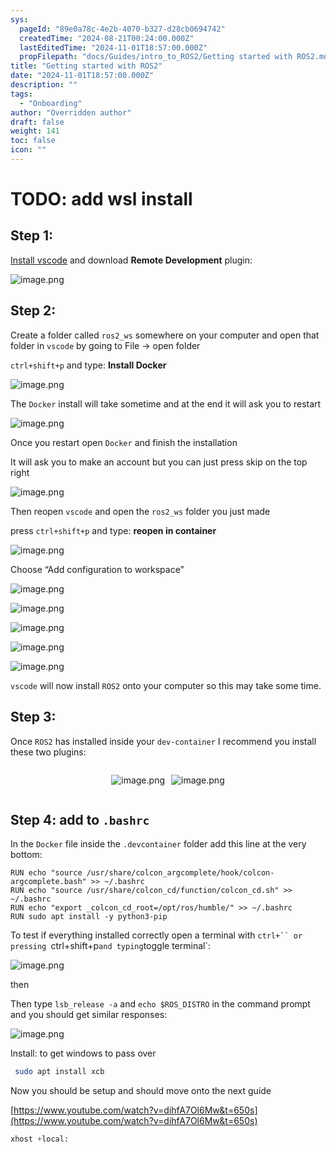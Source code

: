 ```yaml
---
sys:
  pageId: "89e0a78c-4e2b-4070-b327-d28cb0694742"
  createdTime: "2024-08-21T00:24:00.000Z"
  lastEditedTime: "2024-11-01T18:57:00.000Z"
  propFilepath: "docs/Guides/intro_to_ROS2/Getting started with ROS2.md"
title: "Getting started with ROS2"
date: "2024-11-01T18:57:00.000Z"
description: ""
tags:
  - "Onboarding"
author: "Overridden author"
draft: false
weight: 141
toc: false
icon: ""
---
```


# TODO: add wsl install

## Step 1:

[Install vscode](https://code.visualstudio.com/download) and download **Remote Development** plugin:

![image.png](https://prod-files-secure.s3.us-west-2.amazonaws.com/d518164a-d88e-44d1-a4ee-3adb3bd8bce0/efb52993-1881-4a40-b95e-6f020334f022/image.png?X-Amz-Algorithm=AWS4-HMAC-SHA256&X-Amz-Content-Sha256=UNSIGNED-PAYLOAD&X-Amz-Credential=ASIAZI2LB4666YVAS5PZ%2F20250305%2Fus-west-2%2Fs3%2Faws4_request&X-Amz-Date=20250305T090908Z&X-Amz-Expires=3600&X-Amz-Security-Token=IQoJb3JpZ2luX2VjEMj%2F%2F%2F%2F%2F%2F%2F%2F%2F%2FwEaCXVzLXdlc3QtMiJHMEUCIQDEiJfsH6PeXmuRVMNZyL3S%2Bz216YV5ui2WTiMAx0EidAIgULIZHF7nxKCfMx7Z%2BhV7aYaEomwCDraat%2FckuCucFP0q%2FwMIERAAGgw2Mzc0MjMxODM4MDUiDAv5xZimYeLgqMaHnSrcA17Och%2FUWh0pCwnMdt6q25v57iKHHCiGMzDFI8SEsHGfrvNk2w%2F3S97c4rcRQiOwG0kX0pJsW3V3wqw%2Btgs%2Fek%2B1JehP8xqpZMNkUreSIBbHyoVLaxEZGD6fMqMtJEoTp8o1G3L1b6s2venCfn6alFGqAoAGxay8c8Cm9IvyzfcTznGnPayxdsqMpJ813zNWOiEGKk6BiAgtZerzPI%2FWPQne3h%2FWK18TfioWn%2B0qusZ7pB5NbXX0tx7O7EDI%2FSSbdxxFPx1lDdqp370HcXaycUDcqdd9sFPpewI90HIkjThTFVWSDS8Ioktxhu%2Ftsvi74aeX58N3Ry%2B2m%2BTs5wLSXvumVfTzOpETR1HgeH7TPvuGgqo1uYTOHC3gL4TH%2FPRiDaVLpXVV5VPCBj%2BM9jKSZncR05AWVQjUxCW9E58Fhl1UxuNYrpErkAzMD6gA41Aejhj3i%2B%2BBts7aJDcGP7araK8g8hZp%2FpnNA%2FC3U769iqNCmaIbgfjDKXGPOp%2FNYKT8Br4XLNTmpkE7s%2Be%2B7Cfhw%2BttQOaAGt%2FzlY%2BeJxW4eOVH75sZZgNyDwTG9Md10t5rSHJzVkemrlKJ47rt0inkylXHsHUyJjVpNsDNJaGK1WRmDRJcLQx92SeNp5LIMJSMoL4GOqUBCQUabWcCYJjejqTK15AgCA%2FVOQ0DAzeWw8UAaSyNIT1zfCajzl0h1Hdj3dCAdenC%2Bez%2Fzywx5gCoFixbfpx2f%2FN19fnuFKwh0XfeyAJz3cEeT%2BZPPeiMmXI08wOaT4Lu9VdzhAJVy9GapZULRxt88ddpEUUn5zpiotDt2fN%2FrCfDo0FQvN07WmluowPtr49ifRlMvqiH2jdW6VsFf1BDcRJRQBHe&X-Amz-Signature=585a20e997ea7185d984290b06de219e90acf126b6fa8e9919159fe0ad7ad2dc&X-Amz-SignedHeaders=host&x-id=GetObject)

## Step 2:

Create a folder called `ros2_ws` somewhere on your computer and open that folder in `vscode` by going to File → open folder 

`ctrl+shift+p` and type: **Install Docker**

![image.png](https://prod-files-secure.s3.us-west-2.amazonaws.com/d518164a-d88e-44d1-a4ee-3adb3bd8bce0/2269dc0e-1cd5-47ff-bceb-c04ad9b2eab0/image.png?X-Amz-Algorithm=AWS4-HMAC-SHA256&X-Amz-Content-Sha256=UNSIGNED-PAYLOAD&X-Amz-Credential=ASIAZI2LB4666YVAS5PZ%2F20250305%2Fus-west-2%2Fs3%2Faws4_request&X-Amz-Date=20250305T090908Z&X-Amz-Expires=3600&X-Amz-Security-Token=IQoJb3JpZ2luX2VjEMj%2F%2F%2F%2F%2F%2F%2F%2F%2F%2FwEaCXVzLXdlc3QtMiJHMEUCIQDEiJfsH6PeXmuRVMNZyL3S%2Bz216YV5ui2WTiMAx0EidAIgULIZHF7nxKCfMx7Z%2BhV7aYaEomwCDraat%2FckuCucFP0q%2FwMIERAAGgw2Mzc0MjMxODM4MDUiDAv5xZimYeLgqMaHnSrcA17Och%2FUWh0pCwnMdt6q25v57iKHHCiGMzDFI8SEsHGfrvNk2w%2F3S97c4rcRQiOwG0kX0pJsW3V3wqw%2Btgs%2Fek%2B1JehP8xqpZMNkUreSIBbHyoVLaxEZGD6fMqMtJEoTp8o1G3L1b6s2venCfn6alFGqAoAGxay8c8Cm9IvyzfcTznGnPayxdsqMpJ813zNWOiEGKk6BiAgtZerzPI%2FWPQne3h%2FWK18TfioWn%2B0qusZ7pB5NbXX0tx7O7EDI%2FSSbdxxFPx1lDdqp370HcXaycUDcqdd9sFPpewI90HIkjThTFVWSDS8Ioktxhu%2Ftsvi74aeX58N3Ry%2B2m%2BTs5wLSXvumVfTzOpETR1HgeH7TPvuGgqo1uYTOHC3gL4TH%2FPRiDaVLpXVV5VPCBj%2BM9jKSZncR05AWVQjUxCW9E58Fhl1UxuNYrpErkAzMD6gA41Aejhj3i%2B%2BBts7aJDcGP7araK8g8hZp%2FpnNA%2FC3U769iqNCmaIbgfjDKXGPOp%2FNYKT8Br4XLNTmpkE7s%2Be%2B7Cfhw%2BttQOaAGt%2FzlY%2BeJxW4eOVH75sZZgNyDwTG9Md10t5rSHJzVkemrlKJ47rt0inkylXHsHUyJjVpNsDNJaGK1WRmDRJcLQx92SeNp5LIMJSMoL4GOqUBCQUabWcCYJjejqTK15AgCA%2FVOQ0DAzeWw8UAaSyNIT1zfCajzl0h1Hdj3dCAdenC%2Bez%2Fzywx5gCoFixbfpx2f%2FN19fnuFKwh0XfeyAJz3cEeT%2BZPPeiMmXI08wOaT4Lu9VdzhAJVy9GapZULRxt88ddpEUUn5zpiotDt2fN%2FrCfDo0FQvN07WmluowPtr49ifRlMvqiH2jdW6VsFf1BDcRJRQBHe&X-Amz-Signature=c390400002b32b46c8a53bfea251d2510eda2ccc4133d9a003d00b9c7ed83db1&X-Amz-SignedHeaders=host&x-id=GetObject)

The `Docker` install will take sometime and at the end it will ask you to restart

![image.png](https://prod-files-secure.s3.us-west-2.amazonaws.com/d518164a-d88e-44d1-a4ee-3adb3bd8bce0/ed233f78-be33-4b1f-b89c-9c346c0e961e/image.png?X-Amz-Algorithm=AWS4-HMAC-SHA256&X-Amz-Content-Sha256=UNSIGNED-PAYLOAD&X-Amz-Credential=ASIAZI2LB4666YVAS5PZ%2F20250305%2Fus-west-2%2Fs3%2Faws4_request&X-Amz-Date=20250305T090908Z&X-Amz-Expires=3600&X-Amz-Security-Token=IQoJb3JpZ2luX2VjEMj%2F%2F%2F%2F%2F%2F%2F%2F%2F%2FwEaCXVzLXdlc3QtMiJHMEUCIQDEiJfsH6PeXmuRVMNZyL3S%2Bz216YV5ui2WTiMAx0EidAIgULIZHF7nxKCfMx7Z%2BhV7aYaEomwCDraat%2FckuCucFP0q%2FwMIERAAGgw2Mzc0MjMxODM4MDUiDAv5xZimYeLgqMaHnSrcA17Och%2FUWh0pCwnMdt6q25v57iKHHCiGMzDFI8SEsHGfrvNk2w%2F3S97c4rcRQiOwG0kX0pJsW3V3wqw%2Btgs%2Fek%2B1JehP8xqpZMNkUreSIBbHyoVLaxEZGD6fMqMtJEoTp8o1G3L1b6s2venCfn6alFGqAoAGxay8c8Cm9IvyzfcTznGnPayxdsqMpJ813zNWOiEGKk6BiAgtZerzPI%2FWPQne3h%2FWK18TfioWn%2B0qusZ7pB5NbXX0tx7O7EDI%2FSSbdxxFPx1lDdqp370HcXaycUDcqdd9sFPpewI90HIkjThTFVWSDS8Ioktxhu%2Ftsvi74aeX58N3Ry%2B2m%2BTs5wLSXvumVfTzOpETR1HgeH7TPvuGgqo1uYTOHC3gL4TH%2FPRiDaVLpXVV5VPCBj%2BM9jKSZncR05AWVQjUxCW9E58Fhl1UxuNYrpErkAzMD6gA41Aejhj3i%2B%2BBts7aJDcGP7araK8g8hZp%2FpnNA%2FC3U769iqNCmaIbgfjDKXGPOp%2FNYKT8Br4XLNTmpkE7s%2Be%2B7Cfhw%2BttQOaAGt%2FzlY%2BeJxW4eOVH75sZZgNyDwTG9Md10t5rSHJzVkemrlKJ47rt0inkylXHsHUyJjVpNsDNJaGK1WRmDRJcLQx92SeNp5LIMJSMoL4GOqUBCQUabWcCYJjejqTK15AgCA%2FVOQ0DAzeWw8UAaSyNIT1zfCajzl0h1Hdj3dCAdenC%2Bez%2Fzywx5gCoFixbfpx2f%2FN19fnuFKwh0XfeyAJz3cEeT%2BZPPeiMmXI08wOaT4Lu9VdzhAJVy9GapZULRxt88ddpEUUn5zpiotDt2fN%2FrCfDo0FQvN07WmluowPtr49ifRlMvqiH2jdW6VsFf1BDcRJRQBHe&X-Amz-Signature=c85b8acac95adbdc79e89c25e31008a395ac67baea96201a7086c6e9cc111aad&X-Amz-SignedHeaders=host&x-id=GetObject)

Once you restart open `Docker` and finish the installation

It will ask you to make an account but you can just press skip on the top right

![image.png](https://prod-files-secure.s3.us-west-2.amazonaws.com/d518164a-d88e-44d1-a4ee-3adb3bd8bce0/21010ad9-1659-4fd9-9f59-9932a09b2a3d/image.png?X-Amz-Algorithm=AWS4-HMAC-SHA256&X-Amz-Content-Sha256=UNSIGNED-PAYLOAD&X-Amz-Credential=ASIAZI2LB4666YVAS5PZ%2F20250305%2Fus-west-2%2Fs3%2Faws4_request&X-Amz-Date=20250305T090908Z&X-Amz-Expires=3600&X-Amz-Security-Token=IQoJb3JpZ2luX2VjEMj%2F%2F%2F%2F%2F%2F%2F%2F%2F%2FwEaCXVzLXdlc3QtMiJHMEUCIQDEiJfsH6PeXmuRVMNZyL3S%2Bz216YV5ui2WTiMAx0EidAIgULIZHF7nxKCfMx7Z%2BhV7aYaEomwCDraat%2FckuCucFP0q%2FwMIERAAGgw2Mzc0MjMxODM4MDUiDAv5xZimYeLgqMaHnSrcA17Och%2FUWh0pCwnMdt6q25v57iKHHCiGMzDFI8SEsHGfrvNk2w%2F3S97c4rcRQiOwG0kX0pJsW3V3wqw%2Btgs%2Fek%2B1JehP8xqpZMNkUreSIBbHyoVLaxEZGD6fMqMtJEoTp8o1G3L1b6s2venCfn6alFGqAoAGxay8c8Cm9IvyzfcTznGnPayxdsqMpJ813zNWOiEGKk6BiAgtZerzPI%2FWPQne3h%2FWK18TfioWn%2B0qusZ7pB5NbXX0tx7O7EDI%2FSSbdxxFPx1lDdqp370HcXaycUDcqdd9sFPpewI90HIkjThTFVWSDS8Ioktxhu%2Ftsvi74aeX58N3Ry%2B2m%2BTs5wLSXvumVfTzOpETR1HgeH7TPvuGgqo1uYTOHC3gL4TH%2FPRiDaVLpXVV5VPCBj%2BM9jKSZncR05AWVQjUxCW9E58Fhl1UxuNYrpErkAzMD6gA41Aejhj3i%2B%2BBts7aJDcGP7araK8g8hZp%2FpnNA%2FC3U769iqNCmaIbgfjDKXGPOp%2FNYKT8Br4XLNTmpkE7s%2Be%2B7Cfhw%2BttQOaAGt%2FzlY%2BeJxW4eOVH75sZZgNyDwTG9Md10t5rSHJzVkemrlKJ47rt0inkylXHsHUyJjVpNsDNJaGK1WRmDRJcLQx92SeNp5LIMJSMoL4GOqUBCQUabWcCYJjejqTK15AgCA%2FVOQ0DAzeWw8UAaSyNIT1zfCajzl0h1Hdj3dCAdenC%2Bez%2Fzywx5gCoFixbfpx2f%2FN19fnuFKwh0XfeyAJz3cEeT%2BZPPeiMmXI08wOaT4Lu9VdzhAJVy9GapZULRxt88ddpEUUn5zpiotDt2fN%2FrCfDo0FQvN07WmluowPtr49ifRlMvqiH2jdW6VsFf1BDcRJRQBHe&X-Amz-Signature=6fe68e3c8482908350633e98533da13db45930955bcc01a97632616211974f1c&X-Amz-SignedHeaders=host&x-id=GetObject)

Then reopen `vscode` and open the `ros2_ws` folder you just made

press `ctrl+shift+p` and type: **reopen in container**

![image.png](https://prod-files-secure.s3.us-west-2.amazonaws.com/d518164a-d88e-44d1-a4ee-3adb3bd8bce0/4e93b8c2-41ad-488c-8095-c74205196118/image.png?X-Amz-Algorithm=AWS4-HMAC-SHA256&X-Amz-Content-Sha256=UNSIGNED-PAYLOAD&X-Amz-Credential=ASIAZI2LB4666YVAS5PZ%2F20250305%2Fus-west-2%2Fs3%2Faws4_request&X-Amz-Date=20250305T090908Z&X-Amz-Expires=3600&X-Amz-Security-Token=IQoJb3JpZ2luX2VjEMj%2F%2F%2F%2F%2F%2F%2F%2F%2F%2FwEaCXVzLXdlc3QtMiJHMEUCIQDEiJfsH6PeXmuRVMNZyL3S%2Bz216YV5ui2WTiMAx0EidAIgULIZHF7nxKCfMx7Z%2BhV7aYaEomwCDraat%2FckuCucFP0q%2FwMIERAAGgw2Mzc0MjMxODM4MDUiDAv5xZimYeLgqMaHnSrcA17Och%2FUWh0pCwnMdt6q25v57iKHHCiGMzDFI8SEsHGfrvNk2w%2F3S97c4rcRQiOwG0kX0pJsW3V3wqw%2Btgs%2Fek%2B1JehP8xqpZMNkUreSIBbHyoVLaxEZGD6fMqMtJEoTp8o1G3L1b6s2venCfn6alFGqAoAGxay8c8Cm9IvyzfcTznGnPayxdsqMpJ813zNWOiEGKk6BiAgtZerzPI%2FWPQne3h%2FWK18TfioWn%2B0qusZ7pB5NbXX0tx7O7EDI%2FSSbdxxFPx1lDdqp370HcXaycUDcqdd9sFPpewI90HIkjThTFVWSDS8Ioktxhu%2Ftsvi74aeX58N3Ry%2B2m%2BTs5wLSXvumVfTzOpETR1HgeH7TPvuGgqo1uYTOHC3gL4TH%2FPRiDaVLpXVV5VPCBj%2BM9jKSZncR05AWVQjUxCW9E58Fhl1UxuNYrpErkAzMD6gA41Aejhj3i%2B%2BBts7aJDcGP7araK8g8hZp%2FpnNA%2FC3U769iqNCmaIbgfjDKXGPOp%2FNYKT8Br4XLNTmpkE7s%2Be%2B7Cfhw%2BttQOaAGt%2FzlY%2BeJxW4eOVH75sZZgNyDwTG9Md10t5rSHJzVkemrlKJ47rt0inkylXHsHUyJjVpNsDNJaGK1WRmDRJcLQx92SeNp5LIMJSMoL4GOqUBCQUabWcCYJjejqTK15AgCA%2FVOQ0DAzeWw8UAaSyNIT1zfCajzl0h1Hdj3dCAdenC%2Bez%2Fzywx5gCoFixbfpx2f%2FN19fnuFKwh0XfeyAJz3cEeT%2BZPPeiMmXI08wOaT4Lu9VdzhAJVy9GapZULRxt88ddpEUUn5zpiotDt2fN%2FrCfDo0FQvN07WmluowPtr49ifRlMvqiH2jdW6VsFf1BDcRJRQBHe&X-Amz-Signature=229e651e9cfe2909983011da85c5f5d1db19ae5730352a90af69195e7d330360&X-Amz-SignedHeaders=host&x-id=GetObject)

Choose “Add configuration to workspace”

![image.png](https://prod-files-secure.s3.us-west-2.amazonaws.com/d518164a-d88e-44d1-a4ee-3adb3bd8bce0/9560b282-5060-4989-ba37-97e7b2c22476/image.png?X-Amz-Algorithm=AWS4-HMAC-SHA256&X-Amz-Content-Sha256=UNSIGNED-PAYLOAD&X-Amz-Credential=ASIAZI2LB4666YVAS5PZ%2F20250305%2Fus-west-2%2Fs3%2Faws4_request&X-Amz-Date=20250305T090908Z&X-Amz-Expires=3600&X-Amz-Security-Token=IQoJb3JpZ2luX2VjEMj%2F%2F%2F%2F%2F%2F%2F%2F%2F%2FwEaCXVzLXdlc3QtMiJHMEUCIQDEiJfsH6PeXmuRVMNZyL3S%2Bz216YV5ui2WTiMAx0EidAIgULIZHF7nxKCfMx7Z%2BhV7aYaEomwCDraat%2FckuCucFP0q%2FwMIERAAGgw2Mzc0MjMxODM4MDUiDAv5xZimYeLgqMaHnSrcA17Och%2FUWh0pCwnMdt6q25v57iKHHCiGMzDFI8SEsHGfrvNk2w%2F3S97c4rcRQiOwG0kX0pJsW3V3wqw%2Btgs%2Fek%2B1JehP8xqpZMNkUreSIBbHyoVLaxEZGD6fMqMtJEoTp8o1G3L1b6s2venCfn6alFGqAoAGxay8c8Cm9IvyzfcTznGnPayxdsqMpJ813zNWOiEGKk6BiAgtZerzPI%2FWPQne3h%2FWK18TfioWn%2B0qusZ7pB5NbXX0tx7O7EDI%2FSSbdxxFPx1lDdqp370HcXaycUDcqdd9sFPpewI90HIkjThTFVWSDS8Ioktxhu%2Ftsvi74aeX58N3Ry%2B2m%2BTs5wLSXvumVfTzOpETR1HgeH7TPvuGgqo1uYTOHC3gL4TH%2FPRiDaVLpXVV5VPCBj%2BM9jKSZncR05AWVQjUxCW9E58Fhl1UxuNYrpErkAzMD6gA41Aejhj3i%2B%2BBts7aJDcGP7araK8g8hZp%2FpnNA%2FC3U769iqNCmaIbgfjDKXGPOp%2FNYKT8Br4XLNTmpkE7s%2Be%2B7Cfhw%2BttQOaAGt%2FzlY%2BeJxW4eOVH75sZZgNyDwTG9Md10t5rSHJzVkemrlKJ47rt0inkylXHsHUyJjVpNsDNJaGK1WRmDRJcLQx92SeNp5LIMJSMoL4GOqUBCQUabWcCYJjejqTK15AgCA%2FVOQ0DAzeWw8UAaSyNIT1zfCajzl0h1Hdj3dCAdenC%2Bez%2Fzywx5gCoFixbfpx2f%2FN19fnuFKwh0XfeyAJz3cEeT%2BZPPeiMmXI08wOaT4Lu9VdzhAJVy9GapZULRxt88ddpEUUn5zpiotDt2fN%2FrCfDo0FQvN07WmluowPtr49ifRlMvqiH2jdW6VsFf1BDcRJRQBHe&X-Amz-Signature=336235326f7f4a09d53973055c3cdebbd93e316733038e9ec5c379340ada47f8&X-Amz-SignedHeaders=host&x-id=GetObject)

![image.png](https://prod-files-secure.s3.us-west-2.amazonaws.com/d518164a-d88e-44d1-a4ee-3adb3bd8bce0/2ee63f81-886b-48e8-a553-dc6e5eac99e4/image.png?X-Amz-Algorithm=AWS4-HMAC-SHA256&X-Amz-Content-Sha256=UNSIGNED-PAYLOAD&X-Amz-Credential=ASIAZI2LB4666YVAS5PZ%2F20250305%2Fus-west-2%2Fs3%2Faws4_request&X-Amz-Date=20250305T090908Z&X-Amz-Expires=3600&X-Amz-Security-Token=IQoJb3JpZ2luX2VjEMj%2F%2F%2F%2F%2F%2F%2F%2F%2F%2FwEaCXVzLXdlc3QtMiJHMEUCIQDEiJfsH6PeXmuRVMNZyL3S%2Bz216YV5ui2WTiMAx0EidAIgULIZHF7nxKCfMx7Z%2BhV7aYaEomwCDraat%2FckuCucFP0q%2FwMIERAAGgw2Mzc0MjMxODM4MDUiDAv5xZimYeLgqMaHnSrcA17Och%2FUWh0pCwnMdt6q25v57iKHHCiGMzDFI8SEsHGfrvNk2w%2F3S97c4rcRQiOwG0kX0pJsW3V3wqw%2Btgs%2Fek%2B1JehP8xqpZMNkUreSIBbHyoVLaxEZGD6fMqMtJEoTp8o1G3L1b6s2venCfn6alFGqAoAGxay8c8Cm9IvyzfcTznGnPayxdsqMpJ813zNWOiEGKk6BiAgtZerzPI%2FWPQne3h%2FWK18TfioWn%2B0qusZ7pB5NbXX0tx7O7EDI%2FSSbdxxFPx1lDdqp370HcXaycUDcqdd9sFPpewI90HIkjThTFVWSDS8Ioktxhu%2Ftsvi74aeX58N3Ry%2B2m%2BTs5wLSXvumVfTzOpETR1HgeH7TPvuGgqo1uYTOHC3gL4TH%2FPRiDaVLpXVV5VPCBj%2BM9jKSZncR05AWVQjUxCW9E58Fhl1UxuNYrpErkAzMD6gA41Aejhj3i%2B%2BBts7aJDcGP7araK8g8hZp%2FpnNA%2FC3U769iqNCmaIbgfjDKXGPOp%2FNYKT8Br4XLNTmpkE7s%2Be%2B7Cfhw%2BttQOaAGt%2FzlY%2BeJxW4eOVH75sZZgNyDwTG9Md10t5rSHJzVkemrlKJ47rt0inkylXHsHUyJjVpNsDNJaGK1WRmDRJcLQx92SeNp5LIMJSMoL4GOqUBCQUabWcCYJjejqTK15AgCA%2FVOQ0DAzeWw8UAaSyNIT1zfCajzl0h1Hdj3dCAdenC%2Bez%2Fzywx5gCoFixbfpx2f%2FN19fnuFKwh0XfeyAJz3cEeT%2BZPPeiMmXI08wOaT4Lu9VdzhAJVy9GapZULRxt88ddpEUUn5zpiotDt2fN%2FrCfDo0FQvN07WmluowPtr49ifRlMvqiH2jdW6VsFf1BDcRJRQBHe&X-Amz-Signature=2dda8461c50067ac750f1c7e8f6936db96c5738f94aa08f0e767b7e04f49ab11&X-Amz-SignedHeaders=host&x-id=GetObject)

![image.png](https://prod-files-secure.s3.us-west-2.amazonaws.com/d518164a-d88e-44d1-a4ee-3adb3bd8bce0/ae1580b2-b048-407e-aed9-b584224a7a04/image.png?X-Amz-Algorithm=AWS4-HMAC-SHA256&X-Amz-Content-Sha256=UNSIGNED-PAYLOAD&X-Amz-Credential=ASIAZI2LB4666YVAS5PZ%2F20250305%2Fus-west-2%2Fs3%2Faws4_request&X-Amz-Date=20250305T090908Z&X-Amz-Expires=3600&X-Amz-Security-Token=IQoJb3JpZ2luX2VjEMj%2F%2F%2F%2F%2F%2F%2F%2F%2F%2FwEaCXVzLXdlc3QtMiJHMEUCIQDEiJfsH6PeXmuRVMNZyL3S%2Bz216YV5ui2WTiMAx0EidAIgULIZHF7nxKCfMx7Z%2BhV7aYaEomwCDraat%2FckuCucFP0q%2FwMIERAAGgw2Mzc0MjMxODM4MDUiDAv5xZimYeLgqMaHnSrcA17Och%2FUWh0pCwnMdt6q25v57iKHHCiGMzDFI8SEsHGfrvNk2w%2F3S97c4rcRQiOwG0kX0pJsW3V3wqw%2Btgs%2Fek%2B1JehP8xqpZMNkUreSIBbHyoVLaxEZGD6fMqMtJEoTp8o1G3L1b6s2venCfn6alFGqAoAGxay8c8Cm9IvyzfcTznGnPayxdsqMpJ813zNWOiEGKk6BiAgtZerzPI%2FWPQne3h%2FWK18TfioWn%2B0qusZ7pB5NbXX0tx7O7EDI%2FSSbdxxFPx1lDdqp370HcXaycUDcqdd9sFPpewI90HIkjThTFVWSDS8Ioktxhu%2Ftsvi74aeX58N3Ry%2B2m%2BTs5wLSXvumVfTzOpETR1HgeH7TPvuGgqo1uYTOHC3gL4TH%2FPRiDaVLpXVV5VPCBj%2BM9jKSZncR05AWVQjUxCW9E58Fhl1UxuNYrpErkAzMD6gA41Aejhj3i%2B%2BBts7aJDcGP7araK8g8hZp%2FpnNA%2FC3U769iqNCmaIbgfjDKXGPOp%2FNYKT8Br4XLNTmpkE7s%2Be%2B7Cfhw%2BttQOaAGt%2FzlY%2BeJxW4eOVH75sZZgNyDwTG9Md10t5rSHJzVkemrlKJ47rt0inkylXHsHUyJjVpNsDNJaGK1WRmDRJcLQx92SeNp5LIMJSMoL4GOqUBCQUabWcCYJjejqTK15AgCA%2FVOQ0DAzeWw8UAaSyNIT1zfCajzl0h1Hdj3dCAdenC%2Bez%2Fzywx5gCoFixbfpx2f%2FN19fnuFKwh0XfeyAJz3cEeT%2BZPPeiMmXI08wOaT4Lu9VdzhAJVy9GapZULRxt88ddpEUUn5zpiotDt2fN%2FrCfDo0FQvN07WmluowPtr49ifRlMvqiH2jdW6VsFf1BDcRJRQBHe&X-Amz-Signature=1355b99843602aeb64635e5e479d31e3fb5ac30836bce403154c6d1ef4dd9d0f&X-Amz-SignedHeaders=host&x-id=GetObject)

![image.png](https://prod-files-secure.s3.us-west-2.amazonaws.com/d518164a-d88e-44d1-a4ee-3adb3bd8bce0/53255b28-f75e-430f-b9e3-c0ac8577e42b/image.png?X-Amz-Algorithm=AWS4-HMAC-SHA256&X-Amz-Content-Sha256=UNSIGNED-PAYLOAD&X-Amz-Credential=ASIAZI2LB4666YVAS5PZ%2F20250305%2Fus-west-2%2Fs3%2Faws4_request&X-Amz-Date=20250305T090908Z&X-Amz-Expires=3600&X-Amz-Security-Token=IQoJb3JpZ2luX2VjEMj%2F%2F%2F%2F%2F%2F%2F%2F%2F%2FwEaCXVzLXdlc3QtMiJHMEUCIQDEiJfsH6PeXmuRVMNZyL3S%2Bz216YV5ui2WTiMAx0EidAIgULIZHF7nxKCfMx7Z%2BhV7aYaEomwCDraat%2FckuCucFP0q%2FwMIERAAGgw2Mzc0MjMxODM4MDUiDAv5xZimYeLgqMaHnSrcA17Och%2FUWh0pCwnMdt6q25v57iKHHCiGMzDFI8SEsHGfrvNk2w%2F3S97c4rcRQiOwG0kX0pJsW3V3wqw%2Btgs%2Fek%2B1JehP8xqpZMNkUreSIBbHyoVLaxEZGD6fMqMtJEoTp8o1G3L1b6s2venCfn6alFGqAoAGxay8c8Cm9IvyzfcTznGnPayxdsqMpJ813zNWOiEGKk6BiAgtZerzPI%2FWPQne3h%2FWK18TfioWn%2B0qusZ7pB5NbXX0tx7O7EDI%2FSSbdxxFPx1lDdqp370HcXaycUDcqdd9sFPpewI90HIkjThTFVWSDS8Ioktxhu%2Ftsvi74aeX58N3Ry%2B2m%2BTs5wLSXvumVfTzOpETR1HgeH7TPvuGgqo1uYTOHC3gL4TH%2FPRiDaVLpXVV5VPCBj%2BM9jKSZncR05AWVQjUxCW9E58Fhl1UxuNYrpErkAzMD6gA41Aejhj3i%2B%2BBts7aJDcGP7araK8g8hZp%2FpnNA%2FC3U769iqNCmaIbgfjDKXGPOp%2FNYKT8Br4XLNTmpkE7s%2Be%2B7Cfhw%2BttQOaAGt%2FzlY%2BeJxW4eOVH75sZZgNyDwTG9Md10t5rSHJzVkemrlKJ47rt0inkylXHsHUyJjVpNsDNJaGK1WRmDRJcLQx92SeNp5LIMJSMoL4GOqUBCQUabWcCYJjejqTK15AgCA%2FVOQ0DAzeWw8UAaSyNIT1zfCajzl0h1Hdj3dCAdenC%2Bez%2Fzywx5gCoFixbfpx2f%2FN19fnuFKwh0XfeyAJz3cEeT%2BZPPeiMmXI08wOaT4Lu9VdzhAJVy9GapZULRxt88ddpEUUn5zpiotDt2fN%2FrCfDo0FQvN07WmluowPtr49ifRlMvqiH2jdW6VsFf1BDcRJRQBHe&X-Amz-Signature=4720161c9697c75f10e2f9784863e58f2c51b47a086f70f937a5d03733b58a60&X-Amz-SignedHeaders=host&x-id=GetObject)

![image.png](https://prod-files-secure.s3.us-west-2.amazonaws.com/d518164a-d88e-44d1-a4ee-3adb3bd8bce0/7c562767-5af9-4ffb-97d1-327bcdf4ee00/image.png?X-Amz-Algorithm=AWS4-HMAC-SHA256&X-Amz-Content-Sha256=UNSIGNED-PAYLOAD&X-Amz-Credential=ASIAZI2LB4666YVAS5PZ%2F20250305%2Fus-west-2%2Fs3%2Faws4_request&X-Amz-Date=20250305T090908Z&X-Amz-Expires=3600&X-Amz-Security-Token=IQoJb3JpZ2luX2VjEMj%2F%2F%2F%2F%2F%2F%2F%2F%2F%2FwEaCXVzLXdlc3QtMiJHMEUCIQDEiJfsH6PeXmuRVMNZyL3S%2Bz216YV5ui2WTiMAx0EidAIgULIZHF7nxKCfMx7Z%2BhV7aYaEomwCDraat%2FckuCucFP0q%2FwMIERAAGgw2Mzc0MjMxODM4MDUiDAv5xZimYeLgqMaHnSrcA17Och%2FUWh0pCwnMdt6q25v57iKHHCiGMzDFI8SEsHGfrvNk2w%2F3S97c4rcRQiOwG0kX0pJsW3V3wqw%2Btgs%2Fek%2B1JehP8xqpZMNkUreSIBbHyoVLaxEZGD6fMqMtJEoTp8o1G3L1b6s2venCfn6alFGqAoAGxay8c8Cm9IvyzfcTznGnPayxdsqMpJ813zNWOiEGKk6BiAgtZerzPI%2FWPQne3h%2FWK18TfioWn%2B0qusZ7pB5NbXX0tx7O7EDI%2FSSbdxxFPx1lDdqp370HcXaycUDcqdd9sFPpewI90HIkjThTFVWSDS8Ioktxhu%2Ftsvi74aeX58N3Ry%2B2m%2BTs5wLSXvumVfTzOpETR1HgeH7TPvuGgqo1uYTOHC3gL4TH%2FPRiDaVLpXVV5VPCBj%2BM9jKSZncR05AWVQjUxCW9E58Fhl1UxuNYrpErkAzMD6gA41Aejhj3i%2B%2BBts7aJDcGP7araK8g8hZp%2FpnNA%2FC3U769iqNCmaIbgfjDKXGPOp%2FNYKT8Br4XLNTmpkE7s%2Be%2B7Cfhw%2BttQOaAGt%2FzlY%2BeJxW4eOVH75sZZgNyDwTG9Md10t5rSHJzVkemrlKJ47rt0inkylXHsHUyJjVpNsDNJaGK1WRmDRJcLQx92SeNp5LIMJSMoL4GOqUBCQUabWcCYJjejqTK15AgCA%2FVOQ0DAzeWw8UAaSyNIT1zfCajzl0h1Hdj3dCAdenC%2Bez%2Fzywx5gCoFixbfpx2f%2FN19fnuFKwh0XfeyAJz3cEeT%2BZPPeiMmXI08wOaT4Lu9VdzhAJVy9GapZULRxt88ddpEUUn5zpiotDt2fN%2FrCfDo0FQvN07WmluowPtr49ifRlMvqiH2jdW6VsFf1BDcRJRQBHe&X-Amz-Signature=410f9f180c7f5fd184997c02d57719e3419313465dcd13e6e777ff0a2d92472c&X-Amz-SignedHeaders=host&x-id=GetObject)

`vscode` will now install `ROS2` onto your computer so this may take some time.

## Step 3:

Once `ROS2` has installed inside your `dev-container` I recommend you install these two plugins:

<div style="display: flex;flex-direction: row; column-gap:10px; max-width: 630px;justify-content: center;">
<div>

![image.png](https://prod-files-secure.s3.us-west-2.amazonaws.com/d518164a-d88e-44d1-a4ee-3adb3bd8bce0/3fc3d550-5a54-4ba1-ba6b-faa01cdb7369/image.png?X-Amz-Algorithm=AWS4-HMAC-SHA256&X-Amz-Content-Sha256=UNSIGNED-PAYLOAD&X-Amz-Credential=ASIAZI2LB466W3UPOBE2%2F20250305%2Fus-west-2%2Fs3%2Faws4_request&X-Amz-Date=20250305T090914Z&X-Amz-Expires=3600&X-Amz-Security-Token=IQoJb3JpZ2luX2VjEMj%2F%2F%2F%2F%2F%2F%2F%2F%2F%2FwEaCXVzLXdlc3QtMiJGMEQCIEZTvPYLMKAg06x6I8pzAyYD3IWm0YQiT5bBESQ7EaF%2FAiBjsWQqM4YK36EY8LyyGhybEg9%2BKCs8Rj6y1dcqOp20iCr%2FAwgREAAaDDYzNzQyMzE4MzgwNSIMHgvXunh5tc%2B7a6kHKtwDnz0lDMiTnmVA0Cs8OLCJoMw1NGHjH%2BHPWquvYUGdJhUdfBUPWU%2FGM6Tw0fiTDsIaxuXiXqYWRuScaH3qIE41hYrjLxdu2Tk%2BYkyM%2BTnS7XbhqbZ%2FSGt3bX7t1wxbhdBqGX02syAw30NyLFAJO8bsg%2B8p8ujWCvmKuKmrZaupc269wCkwYZK%2FlmEm0IHAVLIC%2FO1x3jMo0r30E0yolgaPA%2BWJlCCl9EYx1wAFlC7qhwbq4cb0E%2BSBBKo%2BlokMo3w1Vc%2BY5fogunRZ4b5%2BGmPCW%2F9%2Bf9%2Fn5HvAkZ6MjN0RICivicWcdwIhLzzQs%2FqRTytSjJbGA7YppwfN4TXAoKJCSCMwKe0jw0xX%2Fz62zdX1gDF9ek1XGDVB%2FRUokn8OEAevQPfYSxCTx8YDVl52pkjCzJ6ybT5V0sWuYQXyUHNcOsKDRm%2Bk0UIC1p0eK3uk1TYFoKrrhrTAzW1efyG3j%2F7t6NAbHS1TIEUcJ551tr8PwaAJ0hGFu%2BWc%2Bqfp9GEe%2FQrZY6tvk2P%2B5fsBdkWUOWD5Z2VL3DqN2gao9gz%2BTiqBvEcjN3i3rwCNSYTCtd2LumpTRL402AfrR9iML8DCfypmvKEGHPaVyynHhSy6dJOuw%2BzvpW34nonqO2T0nqcwsY2gvgY6pgEkDvTGrP2VVZ5K2oZRVaVEL00UD3dAODg3QQjepT6KSI1ds%2BaIdYzBIjB%2BVX2hGFL7sNTmy2s%2FakkJB8v6yEfNCwFPsNKjBHqe%2FR7Owqw0tp%2B5mndIQ7Y9lfZTfmXLwvFXJlTNczBXx%2BrSnZF0%2FqD0vNiQG3VSVSQO1E2XS7idtOESfmT6qbkVDbWY5jDft38zrWBcR%2BoR%2BvTo7teo%2Fi4HQ2qTcduq&X-Amz-Signature=9a40b65322c7fbf88c4c5310fb0cd83713d5057413d21a0a6ac97663b82b0735&X-Amz-SignedHeaders=host&x-id=GetObject)

</div>
<div>

![image.png](https://prod-files-secure.s3.us-west-2.amazonaws.com/d518164a-d88e-44d1-a4ee-3adb3bd8bce0/d994cc66-13c2-4093-a5a3-f84cf4601a82/image.png?X-Amz-Algorithm=AWS4-HMAC-SHA256&X-Amz-Content-Sha256=UNSIGNED-PAYLOAD&X-Amz-Credential=ASIAZI2LB466SLHOVKPU%2F20250305%2Fus-west-2%2Fs3%2Faws4_request&X-Amz-Date=20250305T090914Z&X-Amz-Expires=3600&X-Amz-Security-Token=IQoJb3JpZ2luX2VjEMj%2F%2F%2F%2F%2F%2F%2F%2F%2F%2FwEaCXVzLXdlc3QtMiJHMEUCID5DiTgjs883cF185Gtu2wHgaK163aLewNiPRCCOH8zBAiEA1MdKmiP4HoKJydaBXrd1iahHWbrD%2FaUanzmM1M8yVlQq%2FwMIERAAGgw2Mzc0MjMxODM4MDUiDAzuB5jbTFq8fURCrircAyi%2BJQF27Qegwm%2BQp7nSb3CQLqZJ%2FZRr0XroDWhA6zxLCcPjnb4gubnpOPm4dTME65vSy7CKK%2Bq1jcKfp4s59oirpw0b78t4D1dUsJT9RfbV2P2bgcsLpLoyQNL3mgpPcVrMvgQMm4NlCCDU4GsMvLmjMAG6N5FmwW8slA2s9nGNAtKD%2BCrJVj0vR8G5t7lVsIoklDt%2FCySojWYCIx%2Fi04XyBdKlYXg%2FD2CmsE9Bc3BQdxUmp%2Fws5p8tVRPHwfBT4UAjqTsx%2FjS0Tf49d5oqlLOx2%2BHtpNjCoSYPPs9J3xSczmrkC099Xz8tpwPGXWGrLPlGuNeCMwnCTJrzSgOzNe2hTGpXCNYfzfs73x4Tu5xcrKLiO2EpztOiK84E%2FT3wi7HFSXr35mXcrk11D2UVHSjFhtcycNRpmp%2B6wLeB6YT6IAca4%2BZORcdG3Zj422%2Bl8ldyKija8vjXr%2FNqzAIK0Ut9XiFbVZJSjZFV3WdSQDxudI3KGawar%2BhXfYRIj1%2BC5Q83dQZ9DsdP8kR%2B0F0xfYnWhiqJKxPmoznjfSHy18AkM1rzdlOs59%2FjbGb7s8sYExKW9jEWBS4BxoW4GFqI452dWHtB4LG7JupZvljc%2FRuX9kvUPtpFWBtJFWNpMPeLoL4GOqUBk9gJMc%2B1oMxsww8STrISF54DQlm5BQ7oS0zZlwNn%2BqJooaV5jEI4LKNARPPvRsvM3cgeRAHQaDi0pws7F5EjJmKkMshF0%2F4zSwR6YziC3pyaaZFIMiS%2BnrvxJ0Rzgnj0mJn8tTV9efFIuaFfP2vDhi3GAnnCvqZlVLwejPcmP7P0A1qtA46c43MZOKKBsuyIujqWqGaEhS4M0ZKDFZVsHdQhCQFt&X-Amz-Signature=28b326779de3b0ce59a5c56d5d547d01a885a9cb243158ac123de60e3f0b27c5&X-Amz-SignedHeaders=host&x-id=GetObject)

</div>
</div>

## Step 4: add to `.bashrc`

In the `Docker` file inside the `.devcontainer` folder add this line at the very bottom: 

```docker
RUN echo "source /usr/share/colcon_argcomplete/hook/colcon-argcomplete.bash" >> ~/.bashrc
RUN echo "source /usr/share/colcon_cd/function/colcon_cd.sh" >> ~/.bashrc
RUN echo "export _colcon_cd_root=/opt/ros/humble/" >> ~/.bashrc
RUN sudo apt install -y python3-pip 
```

To test if everything installed correctly open a terminal with `ctrl+`` or pressing `ctrl+shift+p` and typing `toggle terminal`:

![image.png](https://prod-files-secure.s3.us-west-2.amazonaws.com/d518164a-d88e-44d1-a4ee-3adb3bd8bce0/6a4943d8-b04e-4c02-9a58-775f3384d1a5/image.png?X-Amz-Algorithm=AWS4-HMAC-SHA256&X-Amz-Content-Sha256=UNSIGNED-PAYLOAD&X-Amz-Credential=ASIAZI2LB4666YVAS5PZ%2F20250305%2Fus-west-2%2Fs3%2Faws4_request&X-Amz-Date=20250305T090908Z&X-Amz-Expires=3600&X-Amz-Security-Token=IQoJb3JpZ2luX2VjEMj%2F%2F%2F%2F%2F%2F%2F%2F%2F%2FwEaCXVzLXdlc3QtMiJHMEUCIQDEiJfsH6PeXmuRVMNZyL3S%2Bz216YV5ui2WTiMAx0EidAIgULIZHF7nxKCfMx7Z%2BhV7aYaEomwCDraat%2FckuCucFP0q%2FwMIERAAGgw2Mzc0MjMxODM4MDUiDAv5xZimYeLgqMaHnSrcA17Och%2FUWh0pCwnMdt6q25v57iKHHCiGMzDFI8SEsHGfrvNk2w%2F3S97c4rcRQiOwG0kX0pJsW3V3wqw%2Btgs%2Fek%2B1JehP8xqpZMNkUreSIBbHyoVLaxEZGD6fMqMtJEoTp8o1G3L1b6s2venCfn6alFGqAoAGxay8c8Cm9IvyzfcTznGnPayxdsqMpJ813zNWOiEGKk6BiAgtZerzPI%2FWPQne3h%2FWK18TfioWn%2B0qusZ7pB5NbXX0tx7O7EDI%2FSSbdxxFPx1lDdqp370HcXaycUDcqdd9sFPpewI90HIkjThTFVWSDS8Ioktxhu%2Ftsvi74aeX58N3Ry%2B2m%2BTs5wLSXvumVfTzOpETR1HgeH7TPvuGgqo1uYTOHC3gL4TH%2FPRiDaVLpXVV5VPCBj%2BM9jKSZncR05AWVQjUxCW9E58Fhl1UxuNYrpErkAzMD6gA41Aejhj3i%2B%2BBts7aJDcGP7araK8g8hZp%2FpnNA%2FC3U769iqNCmaIbgfjDKXGPOp%2FNYKT8Br4XLNTmpkE7s%2Be%2B7Cfhw%2BttQOaAGt%2FzlY%2BeJxW4eOVH75sZZgNyDwTG9Md10t5rSHJzVkemrlKJ47rt0inkylXHsHUyJjVpNsDNJaGK1WRmDRJcLQx92SeNp5LIMJSMoL4GOqUBCQUabWcCYJjejqTK15AgCA%2FVOQ0DAzeWw8UAaSyNIT1zfCajzl0h1Hdj3dCAdenC%2Bez%2Fzywx5gCoFixbfpx2f%2FN19fnuFKwh0XfeyAJz3cEeT%2BZPPeiMmXI08wOaT4Lu9VdzhAJVy9GapZULRxt88ddpEUUn5zpiotDt2fN%2FrCfDo0FQvN07WmluowPtr49ifRlMvqiH2jdW6VsFf1BDcRJRQBHe&X-Amz-Signature=3b690c53f4f35b8aa16949747fbbc327c5d54f0df5e8965273f4c1e4c6d8ba98&X-Amz-SignedHeaders=host&x-id=GetObject)

then 

Then type `lsb_release -a` and `echo $ROS_DISTRO` in the command prompt and you should get similar responses:

![image.png](https://prod-files-secure.s3.us-west-2.amazonaws.com/d518164a-d88e-44d1-a4ee-3adb3bd8bce0/3e635dec-a805-4e85-8b9e-d000e5b71a4e/image.png?X-Amz-Algorithm=AWS4-HMAC-SHA256&X-Amz-Content-Sha256=UNSIGNED-PAYLOAD&X-Amz-Credential=ASIAZI2LB4666YVAS5PZ%2F20250305%2Fus-west-2%2Fs3%2Faws4_request&X-Amz-Date=20250305T090908Z&X-Amz-Expires=3600&X-Amz-Security-Token=IQoJb3JpZ2luX2VjEMj%2F%2F%2F%2F%2F%2F%2F%2F%2F%2FwEaCXVzLXdlc3QtMiJHMEUCIQDEiJfsH6PeXmuRVMNZyL3S%2Bz216YV5ui2WTiMAx0EidAIgULIZHF7nxKCfMx7Z%2BhV7aYaEomwCDraat%2FckuCucFP0q%2FwMIERAAGgw2Mzc0MjMxODM4MDUiDAv5xZimYeLgqMaHnSrcA17Och%2FUWh0pCwnMdt6q25v57iKHHCiGMzDFI8SEsHGfrvNk2w%2F3S97c4rcRQiOwG0kX0pJsW3V3wqw%2Btgs%2Fek%2B1JehP8xqpZMNkUreSIBbHyoVLaxEZGD6fMqMtJEoTp8o1G3L1b6s2venCfn6alFGqAoAGxay8c8Cm9IvyzfcTznGnPayxdsqMpJ813zNWOiEGKk6BiAgtZerzPI%2FWPQne3h%2FWK18TfioWn%2B0qusZ7pB5NbXX0tx7O7EDI%2FSSbdxxFPx1lDdqp370HcXaycUDcqdd9sFPpewI90HIkjThTFVWSDS8Ioktxhu%2Ftsvi74aeX58N3Ry%2B2m%2BTs5wLSXvumVfTzOpETR1HgeH7TPvuGgqo1uYTOHC3gL4TH%2FPRiDaVLpXVV5VPCBj%2BM9jKSZncR05AWVQjUxCW9E58Fhl1UxuNYrpErkAzMD6gA41Aejhj3i%2B%2BBts7aJDcGP7araK8g8hZp%2FpnNA%2FC3U769iqNCmaIbgfjDKXGPOp%2FNYKT8Br4XLNTmpkE7s%2Be%2B7Cfhw%2BttQOaAGt%2FzlY%2BeJxW4eOVH75sZZgNyDwTG9Md10t5rSHJzVkemrlKJ47rt0inkylXHsHUyJjVpNsDNJaGK1WRmDRJcLQx92SeNp5LIMJSMoL4GOqUBCQUabWcCYJjejqTK15AgCA%2FVOQ0DAzeWw8UAaSyNIT1zfCajzl0h1Hdj3dCAdenC%2Bez%2Fzywx5gCoFixbfpx2f%2FN19fnuFKwh0XfeyAJz3cEeT%2BZPPeiMmXI08wOaT4Lu9VdzhAJVy9GapZULRxt88ddpEUUn5zpiotDt2fN%2FrCfDo0FQvN07WmluowPtr49ifRlMvqiH2jdW6VsFf1BDcRJRQBHe&X-Amz-Signature=403d2929cac51c20ddb2ec29f5f7b3e4185b5b63d0a26e31a38301bd2adba404&X-Amz-SignedHeaders=host&x-id=GetObject)

Install:  to get windows to pass over

```bash
 sudo apt install xcb
```

Now you should be setup and should move onto the next guide 

[https://www.youtube.com/watch?v=dihfA7Ol6Mw&t=650s](https://www.youtube.com/watch?v=dihfA7Ol6Mw&t=650s)

```python
xhost +local:
```
